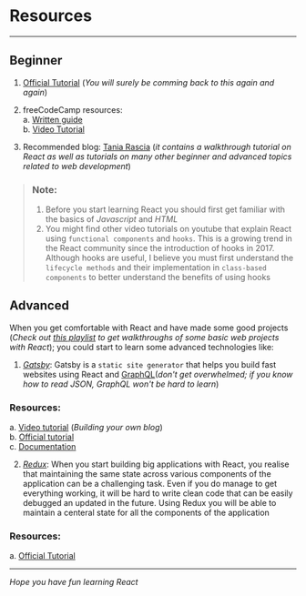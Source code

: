 # Resources
---
## Beginner

1. [Official Tutorial](https://reactjs.org/docs/hello-world.html) (_You will surely be comming back to this again and again_)
2. freeCodeCamp resources:\
	a. [Written guide](https://www.freecodecamp.org/news/start-your-journey-into-the-world-of-react-by-learning-these-basics-d6e05d3655e3/)\
	b. [Video Tutorial](https://youtu.be/DLX62G4lc44)

3. Recommended blog: [Tania Rascia](https://www.taniarascia.com/tags/react/) (_it contains a walkthrough tutorial on React as well as tutorials on many other beginner and advanced topics related to web development_)

> ### Note:
> 1. Before you start learning React you should first get familiar with the basics of *Javascript* and *HTML*
> 2. You might find other video tutorials on youtube that explain React using `functional components` and `hooks`. This is a growing trend in the React community since the introduction of hooks in 2017.
> Although hooks are useful, I believe you must first understand the `lifecycle methods` and their implementation in `class-based components` to better understand the benefits of using hooks

## Advanced

When you get comfortable with React and have made some good projects (_Check out [this playlist](https://www.youtube.com/playlist?list=PLUOLi8YAwJIKq-FjGssUJQPUNhalEfPhw) to get walkthroughs of some basic web projects with React_); you could start to learn some advanced technologies like:

1. [*Gatsby*](https://www.gatsbyjs.com/): Gatsby is a `static site generator` that helps you build fast websites using React and [GraphQL](https://youtu.be/ZQL7tL2S0oQ)(_don't get overwhelmed; if you know how to read JSON, GraphQL won't be hard to learn_)

### Resources:
a. [Video tutorial](https://youtu.be/8t0vNu2fCCM) (_Building your own blog_)\
b. [Official tutorial](https://www.gatsbyjs.com/tutorial/)\
c. [Documentation](https://www.gatsbyjs.com/docs/)

2. [*Redux*](https://redux.js.org/): When you start building big applications with React, you realise that maintaining the same state across various components of the application can be a challenging task. Even if you do manage to get everything working, it will be hard to write clean code that can be easily debugged an updated in the future. Using Redux you will be able to maintain a centeral state for all the components of the application

### Resources:
a. [Official Tutorial](https://redux.js.org/basics/basic-tutorial)

---

_Hope you have fun learning React_
